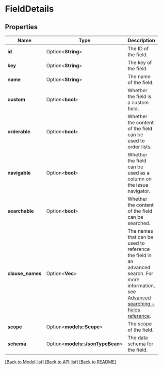 # FieldDetails

## Properties

Name | Type | Description | Notes
------------ | ------------- | ------------- | -------------
**id** | Option<**String**> | The ID of the field. | [optional]
**key** | Option<**String**> | The key of the field. | [optional]
**name** | Option<**String**> | The name of the field. | [optional]
**custom** | Option<**bool**> | Whether the field is a custom field. | [optional]
**orderable** | Option<**bool**> | Whether the content of the field can be used to order lists. | [optional]
**navigable** | Option<**bool**> | Whether the field can be used as a column on the issue navigator. | [optional]
**searchable** | Option<**bool**> | Whether the content of the field can be searched. | [optional]
**clause_names** | Option<**Vec<String>**> | The names that can be used to reference the field in an advanced search. For more information, see [Advanced searching - fields reference](https://confluence.atlassian.com/x/gwORLQ). | [optional]
**scope** | Option<[**models::Scope**](Scope.md)> | The scope of the field. | [optional]
**schema** | Option<[**models::JsonTypeBean**](JsonTypeBean.md)> | The data schema for the field. | [optional]

[[Back to Model list]](../README.md#documentation-for-models) [[Back to API list]](../README.md#documentation-for-api-endpoints) [[Back to README]](../README.md)


